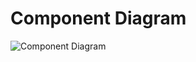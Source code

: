 # Component Diagram
![Component Diagram](https://github.com/bar47ney/trtpo_two/blob/master/Images/Component1.png)
